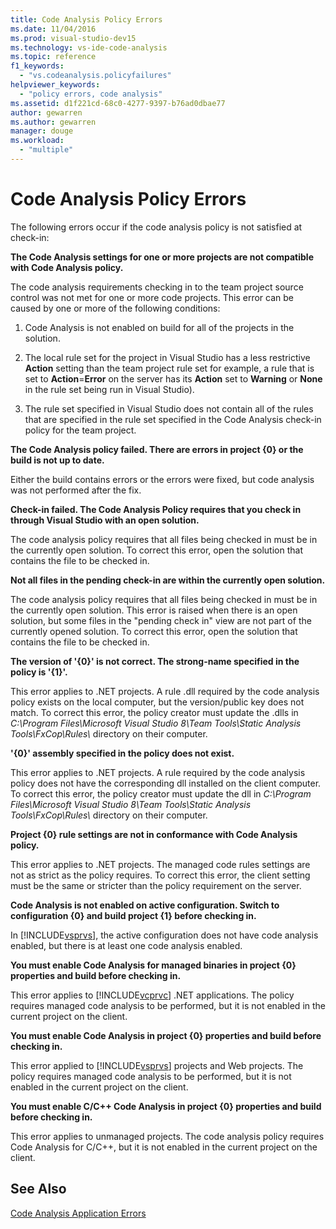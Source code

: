 ```yaml
---
title: Code Analysis Policy Errors
ms.date: 11/04/2016
ms.prod: visual-studio-dev15
ms.technology: vs-ide-code-analysis
ms.topic: reference
f1_keywords:
  - "vs.codeanalysis.policyfailures"
helpviewer_keywords:
  - "policy errors, code analysis"
ms.assetid: d1f221cd-68c0-4277-9397-b76ad0dbae77
author: gewarren
ms.author: gewarren
manager: douge
ms.workload:
  - "multiple"
---
```

# Code Analysis Policy Errors
The following errors occur if the code analysis policy is not satisfied at check-in:

 **The Code Analysis settings for one or more projects are not compatible with Code Analysis policy.**

 The code analysis requirements checking in to the team project source control was not met for one or more code projects. This error can be caused by one or more of the following conditions:

1.  Code Analysis is not enabled on build for all of the projects in the solution.

2.  The local rule set for the project in Visual Studio has a less restrictive **Action** setting than the team project rule set for example, a rule that is set to **Action**=**Error** on the server has its **Action** set to **Warning** or **None** in the rule set being run in Visual Studio).

3.  The rule set specified in Visual Studio does not contain all of the rules that are specified in the rule set specified in the Code Analysis check-in policy for the team project.

 **The Code Analysis policy failed. There are errors in project {0} or the build is not up to date.**

 Either the build contains errors or the errors were fixed, but code analysis was not performed after the fix.

 **Check-in failed. The Code Analysis Policy requires that you check in through Visual Studio with an open solution.**

 The code analysis policy requires that all files being checked in must be in the currently open solution. To correct this error, open the solution that contains the file to be checked in.

 **Not all files in the pending check-in are within the currently open solution.**

 The code analysis policy requires that all files being checked in must be in the currently open solution. This error is raised when there is an open solution, but some files in the "pending check in" view are not part of the currently opened solution. To correct this error, open the solution that contains the file to be checked in.

 **The version of '{0}' is not correct. The strong-name specified in the policy is '{1}'.**

 This error applies to .NET projects. A rule .dll required by the code analysis policy exists on the local computer, but the version/public key does not match. To correct this error, the policy creator must update the .dlls in *C:\Program Files\Microsoft Visual Studio 8\Team Tools\Static Analysis Tools\FxCop\Rules\\* directory on their computer.

 **'{0}' assembly specified in the policy does not exist.**

 This error applies to .NET projects. A rule required by the code analysis policy does not have the corresponding dll installed on the client computer. To correct this error, the policy creator must update the dll in *C:\Program Files\Microsoft Visual Studio 8\Team Tools\Static Analysis Tools\FxCop\Rules\\* directory on their computer.

 **Project {0} rule settings are not in conformance with Code Analysis policy.**

 This error applies to .NET projects. The managed code rules settings are not as strict as the policy requires. To correct this error, the client setting must be the same or stricter than the policy requirement on the server.

 **Code Analysis is not enabled on active configuration. Switch to configuration {0} and build project {1} before checking in.**

 In [!INCLUDE[vsprvs](../code-quality/includes/vsprvs_md.md)], the active configuration does not have code analysis enabled, but there is at least one code analysis enabled.

 **You must enable Code Analysis for managed binaries in project {0} properties and build before checking in.**

 This error applies to [!INCLUDE[vcprvc](../code-quality/includes/vcprvc_md.md)] .NET applications. The policy requires managed code analysis to be performed, but it is not enabled in the current project on the client.

 **You must enable Code Analysis in project {0} properties and build before checking in.**

 This error applied to [!INCLUDE[vsprvs](../code-quality/includes/vsprvs_md.md)] projects and Web projects. The policy requires managed code analysis to be performed, but it is not enabled in the current project on the client.

 **You must enable C/C++ Code Analysis in project {0} properties and build before checking in.**

 This error applies to unmanaged projects. The code analysis policy requires Code Analysis for C/C++, but it is not enabled in the current project on the client.

## See Also
 [Code Analysis Application Errors](../code-quality/code-analysis-application-errors.md)